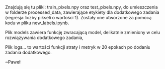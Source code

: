 Znajdują się tu pliki: train\_pixels.npy oraz test\_pixels.npy, do umieszczenia w folderze processed\_data, zawierające etykiety dla dodatkowego zadania (regresja liczby pikseli o wartości 1). Zostały one utworzone za pomocą kodu w pliku new_labels.ipynb.

Plik models zawiera funkcję zwracającą model, delikatnie zmieniony w celu rozwiązywania dodatkowego zadania,

Plik logs... to wartości funkcji straty i metryk w 20 epokach po dodaniu zadania dodatkowego.

~Paweł
